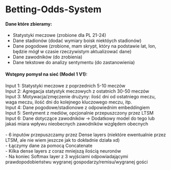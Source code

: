 # Betting-Odds-System
<h4>Dane które zbieramy:</h4>
<ul>
  <li>Statystyki meczowe (zrobione dla PL 21-24)</li>
  <li>Dane stadionów (dodać wymiary boisk niektóych stadionów)</li>
  <li>Dane pogodowe (zrobione, mam skrypt, który na podstawie lat, lon, będzie mógł w czasie rzeczywistym aktualizować dane)</li>
  <li>Dane zawodników (do zrobienia)</li>
  <li>Dane tekstowe do analizy sentymentu (do zastanowienia)</li>
</ul>


<h4>Wstępny pomysł na sieć (Model 1 V1):</h4>
Input 1: Statystyki meczowe z poprzednich 5-10 meczów</br>
Input 2: Agregacja statystyk meczowych z ostatnich 30-50 meczów</br>
Input 3: Motywacja/zmęczenie drużyny: ilość dni od ostatniego meczu, waga meczu, ilość dni do kolejnego kluczowego meczu, itp.</br>
Input 4: Dane pogodowe/stadionowe z odpowiednim embeddingiem</br>
Input 5: Sentyment z mediów, opcjonalnie przepuszczony przez LTSM</br>
Input 6: Dane dotyczące zawodników -> Dodatkowy model do tego lub jakaś miara wpływu nieobecnych zawodników względem obecnych</br>
</br>
- 6 inputów przepuszczamy przez Dense layers (niektóre ewentualnie przez LTSM, ale nie wiem jeszcze jak to dokładnie działa xd)</br>
- Łączymy dane za pomocą Concatenate</br>
- Kilka dense layers z coraz mniejszą ilością neuronów</br>
- Na koniec Softmax layer z 3 wyjściami odpowiadającymi prawdopodobieństwu wygranej gospodarzy/remisu/wygranej gości</br>




